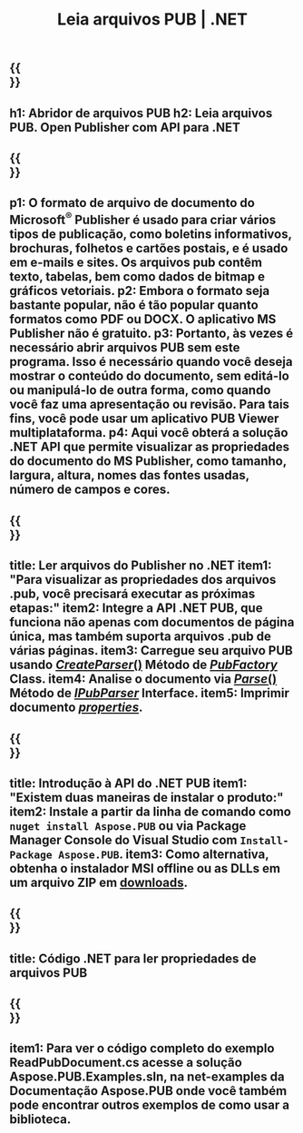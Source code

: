 ﻿---
translation: true
template: /_templates/reader-net.md
title: Leia arquivos PUB | .NET
description: Abra os arquivos do Publisher programaticamente. Solução C# .NET API para ler as propriedades do PUB. Use-o para integrar em seu projeto.
url: /net/read-pub-file/
metakeywords: abrir arquivo pub .net, visualizar arquivos do editor c#, ler arquivos do editor, visualizador do editor para c#, leitor de formato pub, abridor de arquivos pub
family: pub
platformtag: net
---

{{<section banner>}}
---
h1: Abridor de arquivos PUB
h2: Leia arquivos PUB. Open Publisher com API para .NET
---

{{<section overview>}}
---
p1: O formato de arquivo de documento do Microsoft<sup>®</sup> Publisher é usado para criar vários tipos de publicação, como boletins informativos, brochuras, folhetos e cartões postais, e é usado em e-mails e sites. Os arquivos pub contêm texto, tabelas, bem como dados de bitmap e gráficos vetoriais.
p2: Embora o formato seja bastante popular, não é tão popular quanto formatos como PDF ou DOCX. O aplicativo MS Publisher não é gratuito.
p3: Portanto, às vezes é necessário abrir arquivos PUB sem este programa. Isso é necessário quando você deseja mostrar o conteúdo do documento, sem editá-lo ou manipulá-lo de outra forma, como quando você faz uma apresentação ou revisão. Para tais fins, você pode usar um aplicativo PUB Viewer multiplataforma.
p4: Aqui você obterá a solução .NET API que permite visualizar as propriedades do documento do MS Publisher, como tamanho, largura, altura, nomes das fontes usadas, número de campos e cores.
---

{{<section feature1>}}
---
title: Ler arquivos do Publisher no .NET
item1: "Para visualizar as propriedades dos arquivos .pub, você precisará executar as próximas etapas:"
item2: Integre a API .NET PUB, que funciona não apenas com documentos de página única, mas também suporta arquivos .pub de várias páginas.
item3: Carregue seu arquivo PUB usando [*CreateParser*()](https://reference.aspose.com/pub/net/aspose.pub/pubfactory//methods/createparser/index) Método de [*PubFactory*](https://reference.aspose.com/pub/net/aspose.pub/pubfactory/) Class.
item4: Analise o documento via [*Parse*()](https://reference.aspose.com/pub/net/aspose.pub/ipubparser//methods/parse) Método de [*IPubParser*](https://reference.aspose.com/pub/net/aspose.pub/ipubparser/) Interface.
item5: Imprimir documento [*properties*](https://reference.aspose.com/pub/net/aspose.pub/document/#properties).
---

{{<section feature2>}}
---
title: Introdução à API do .NET PUB
item1: "Existem duas maneiras de instalar o produto:"
item2: Instale a partir da linha de comando como ```nuget install Aspose.PUB``` ou via Package Manager Console do Visual Studio com ```Install-Package Aspose.PUB```.
item3: Como alternativa, obtenha o instalador MSI offline ou as DLLs em um arquivo ZIP em [downloads](https://releases.aspose.com/pub/net/).
---

{{<section codeexample>}}
---
title: Código .NET para ler propriedades de arquivos PUB
---

{{<section summary>}}
---
item1: Para ver o código completo do exemplo ReadPubDocument.cs acesse a solução Aspose.PUB.Examples.sln, na net-examples da Documentação Aspose.PUB onde você também pode encontrar outros exemplos de como usar a biblioteca.
---